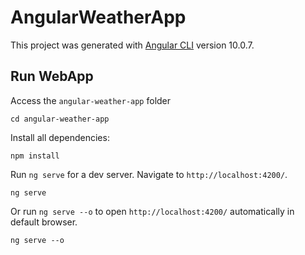 # AngularWeatherApp

This project was generated with [Angular CLI](https://github.com/angular/angular-cli) version 10.0.7.

## Run WebApp
Access the `angular-weather-app` folder
```
cd angular-weather-app
```

Install all dependencies:

```
npm install
```
Run `ng serve` for a dev server. Navigate to `http://localhost:4200/`.
```
ng serve
```
Or run `ng serve --o` to open `http://localhost:4200/` automatically in default browser. 
```
ng serve --o
```
